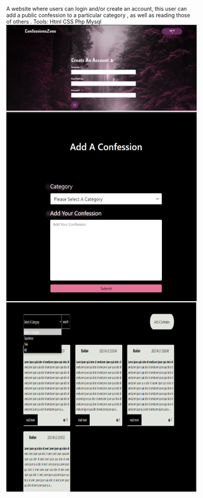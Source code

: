 A website where users can login and/or create an account, this user can add a public confession to a particular category , as well as reading those of others .
Tools: Html CSS Php Mysql
<img src="UNO/images/A.png" width="1000">
<img src="UNO/images/B.png" width="1000" height="500">
<img src="UNO/images/C.png" width="1000" height="500" >
<!--![](UNO/images/A.png )
![](UNO/images/B.png)
![](UNO/images/C.png)-->
